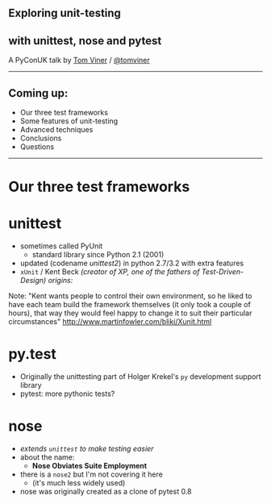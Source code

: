 ## Exploring unit-testing
## with unittest, nose and pytest

A PyConUK talk by [Tom Viner](http://tomviner.co.uk) /
[@tomviner](http://twitter.com/tomviner)

---

## Coming up:

- Our three test frameworks
- Some features of unit-testing
- Advanced techniques
- Conclusions
- Questions

---

Our three test frameworks
=========================


# unittest

- sometimes called PyUnit
    - standard library since Python 2.1 (2001)
- updated (codename *unittest2*) in python 2.7/3.2 with extra features
- `xUnit` / Kent Beck *(creator of XP, one of the fathers of Test-Driven-Design) origins:*

Note: "Kent wants people to control their own environment, so he liked to have each team build the framework themselves (it only took a couple of hours), that way they would feel happy to change it to suit their particular circumstances"
    http://www.martinfowler.com/bliki/Xunit.html


# py.test

- Originally the unittesting part of Holger Krekel's `py` development support library
- pytest: more pythonic tests?


# nose

- *extends `unittest` to make testing easier*
- about the name:
    - **Nose Obviates Suite Employment**
- there is a `nose2` but I'm not covering it here
    - (it's much less widely used)
- nose was originally created as a clone of pytest 0.8
